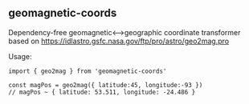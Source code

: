 ## geomagnetic-coords

Dependency-free geomagnetic<-->geographic coordinate transformer based on https://idlastro.gsfc.nasa.gov/ftp/pro/astro/geo2mag.pro

Usage:

```
import { geo2mag } from 'geomagnetic-coords'

const magPos = geo2mag({ latitude:45, longitude:-93 })
// magPos ~ { latitude: 53.511, longitude: -24.486 }
```
